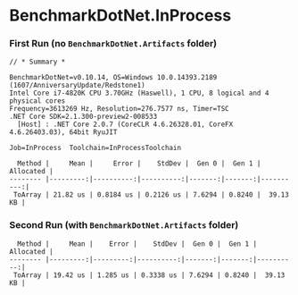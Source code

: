 ﻿# BenchmarkDotNet.InProcess

### First Run (no `BenchmarkDotNet.Artifacts` folder)

```
// * Summary *

BenchmarkDotNet=v0.10.14, OS=Windows 10.0.14393.2189 (1607/AnniversaryUpdate/Redstone1)
Intel Core i7-4820K CPU 3.70GHz (Haswell), 1 CPU, 8 logical and 4 physical cores
Frequency=3613269 Hz, Resolution=276.7577 ns, Timer=TSC
.NET Core SDK=2.1.300-preview2-008533
  [Host] : .NET Core 2.0.7 (CoreCLR 4.6.26328.01, CoreFX 4.6.26403.03), 64bit RyuJIT

Job=InProcess  Toolchain=InProcessToolchain

  Method |     Mean |     Error |    StdDev |  Gen 0 |  Gen 1 | Allocated |
-------- |---------:|----------:|----------:|-------:|-------:|----------:|
 ToArray | 21.82 us | 0.8184 us | 0.2126 us | 7.6294 | 0.8240 |  39.13 KB |
```

### Second Run (with `BenchmarkDotNet.Artifacts` folder)

```
  Method |     Mean |    Error |    StdDev |  Gen 0 |  Gen 1 | Allocated |
-------- |---------:|---------:|----------:|-------:|-------:|----------:|
 ToArray | 19.42 us | 1.285 us | 0.3338 us | 7.6294 | 0.8240 |  39.13 KB |
```